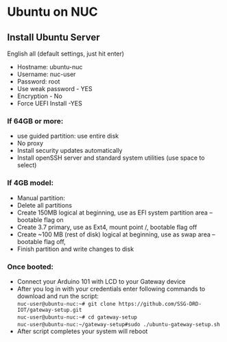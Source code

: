 # Ubuntu on NUC


## Install Ubuntu Server

English all (default settings, just hit enter)

* Hostname: ubuntu-nuc
* Username: nuc-user
* Password: root
* Use weak password - YES
* Encryption - No
* Force UEFI Install -YES


### If 64GB or more:
* use guided partition: use entire disk
* No proxy
* Install security updates automatically
* Install openSSH server and standard system utilities (use space to select)


### If 4GB model:
* Manual partition:
* Delete all partitions 
* Create 150MB logical at beginning, use as EFI system partition area – bootable flag on
* Create 3.7 primary, use as Ext4, mount point /, bootable flag off
* Create ~100 MB (rest of disk) logical at beginning, use as swap area – bootable flag off,
* Finish partition and write changes to disk


### Once booted:
* Connect your Arduino 101 with LCD to your Gateway device  
* After you log in with your credentials enter following commands to download and run the script:  
  `nuc-user@ubuntu-nuc:~# git clone https://github.com/SSG-DRD-IOT/gateway-setup.git`  
  `nuc-user@ubuntu-nuc:~# cd gateway-setup`  
  `nuc-user@ubuntu-nuc:~/gateway-setup#sudo ./ubuntu-gateway-setup.sh`  
* After script completes your system will reboot
